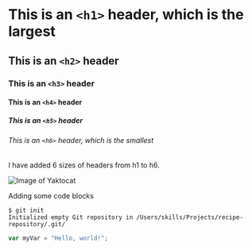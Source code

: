 # This is an `<h1>` header, which is the largest
## This is an `<h2>` header
### This is an `<h3>` header
#### This is an `<h4>` header
##### This is an `<h5>` header
###### This is an `<h6>` header, which is the smallest


I have added 6 sizes of headers from h1 to h6.


![Image of Yaktocat](https://octodex.github.com/images/yaktocat.png)

Adding some code blocks

```
$ git init
Initialized empty Git repository in /Users/skills/Projects/recipe-repository/.git/
```

``` javascript
var myVar = "Hello, world!";
```
